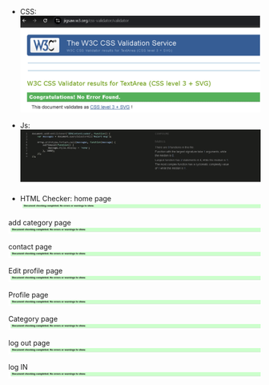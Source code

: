 - CSS:
![css](https://github.com/PeterSvk1/P4djangoSWfinalBlog/blob/main/Htmlcssjs/css_validation.png)

- Js:
![js](https://github.com/PeterSvk1/P4djangoSWfinalBlog/blob/main/Htmlcssjs/jscript_validator.png)

- HTML Checker:
home page
![home](https://github.com/PeterSvk1/P4djangoSWfinalBlog/blob/main/Htmlcssjs/htmlchecker_detail.png)

add category page
![add](https://github.com/PeterSvk1/P4djangoSWfinalBlog/blob/main/Htmlcssjs/htmlchecker_detail.png)

contact page
![contact](https://github.com/PeterSvk1/P4djangoSWfinalBlog/blob/main/Htmlcssjs/htmlchecker_detail.png)

Edit profile page
![edit](https://github.com/PeterSvk1/P4djangoSWfinalBlog/blob/main/Htmlcssjs/htmlchecker_detail.png)

Profile page
![profile](https://github.com/PeterSvk1/P4djangoSWfinalBlog/blob/main/Htmlcssjs/htmlchecker_detail.png)

Category page   
![cats](https://github.com/PeterSvk1/P4djangoSWfinalBlog/blob/main/Htmlcssjs/htmlchecker_detail.png)

log out page
![logout](https://github.com/PeterSvk1/P4djangoSWfinalBlog/blob/main/Htmlcssjs/htmlchecker_detail.png)

log IN
![log in](https://github.com/PeterSvk1/P4djangoSWfinalBlog/blob/main/Htmlcssjs/htmlchecker_detail.png)